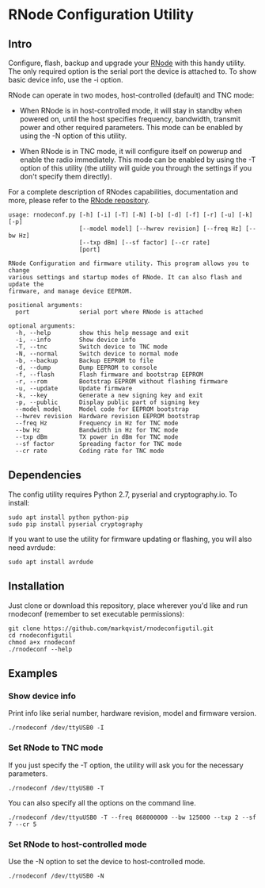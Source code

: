 # RNode Configuration Utility

## Intro

Configure, flash, backup and upgrade your [RNode](https://unsigned.io/projects/rnode/) with this handy utility. The only required option is the serial port the device is attached to. To show basic device info, use the -i option.

RNode can operate in two modes, host-controlled (default) and TNC mode:

- When RNode is in host-controlled mode, it will stay in standby when powered on, until the host specifies frequency, bandwidth, transmit power and other required parameters. This mode can be enabled by using the -N option of this utility.

- When RNode is in TNC mode, it will configure itself on powerup and enable the radio immediately. This mode can be enabled by using the -T option of this utility (the utility will guide you through the settings if you don't specify them directly).

For a complete description of RNodes capabilities, documentation and more, please refer to the [RNode repository](https://github.com/markqvist/RNode_Firmware).

```
usage: rnodeconf.py [-h] [-i] [-T] [-N] [-b] [-d] [-f] [-r] [-u] [-k] [-p]
                    [--model model] [--hwrev revision] [--freq Hz] [--bw Hz]
                    [--txp dBm] [--sf factor] [--cr rate]
                    [port]

RNode Configuration and firmware utility. This program allows you to change
various settings and startup modes of RNode. It can also flash and update the
firmware, and manage device EEPROM.

positional arguments:
  port              serial port where RNode is attached

optional arguments:
  -h, --help        show this help message and exit
  -i, --info        Show device info
  -T, --tnc         Switch device to TNC mode
  -N, --normal      Switch device to normal mode
  -b, --backup      Backup EEPROM to file
  -d, --dump        Dump EEPROM to console
  -f, --flash       Flash firmware and bootstrap EEPROM
  -r, --rom         Bootstrap EEPROM without flashing firmware
  -u, --update      Update firmware
  -k, --key         Generate a new signing key and exit
  -p, --public      Display public part of signing key
  --model model     Model code for EEPROM bootstrap
  --hwrev revision  Hardware revision EEPROM bootstrap
  --freq Hz         Frequency in Hz for TNC mode
  --bw Hz           Bandwidth in Hz for TNC mode
  --txp dBm         TX power in dBm for TNC mode
  --sf factor       Spreading factor for TNC mode
  --cr rate         Coding rate for TNC mode
```

## Dependencies

The config utility requires Python 2.7, pyserial and cryptography.io. To install:

```
sudo apt install python python-pip
sudo pip install pyserial cryptography
```

If you want to use the utility for firmware updating or flashing, you will also need avrdude:

```
sudo apt install avrdude
```

## Installation

Just clone or download this repository, place wherever you'd like and run rnodeconf (remember to set executable permissions):

```
git clone https://github.com/markqvist/rnodeconfigutil.git
cd rnodeconfigutil
chmod a+x rnodeconf
./rnodeconf --help
```

## Examples

### Show device info

Print info like serial number, hardware revision, model and firmware version.

```
./rnodeconf /dev/ttyUSB0 -I
```

### Set RNode to TNC mode

If you just specify the -T option, the utility will ask you for the necessary parameters.

```
./rnodeconf /dev/ttyUSB0 -T
```

You can also specify all the options on the command line.

```
./rnodeconf /dev/ttyuUSB0 -T --freq 868000000 --bw 125000 --txp 2 --sf 7 --cr 5
```

### Set RNode to host-controlled mode

Use the -N option to set the device to host-controlled mode.

```
./rnodeconf /dev/ttyUSB0 -N
```
